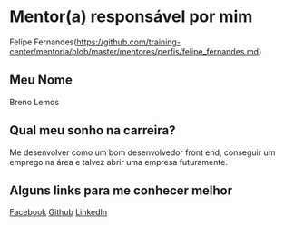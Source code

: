 # Mentor(a) responsável por mim

Felipe Fernandes(https://github.com/training-center/mentoria/blob/master/mentores/perfis/felipe_fernandes.md)

## Meu Nome

Breno Lemos

## Qual meu sonho na carreira?

Me desenvolver como um bom desenvolvedor front end, conseguir um emprego na área e talvez abrir uma empresa futuramente.

## Alguns links para me conhecer melhor

[Facebook](https://www.facebook.com/breno.lemos.9)
[Github](http://github.com/brennolemos)
[LinkedIn](https://www.linkedin.com/in/breno-lemos-049374104)
